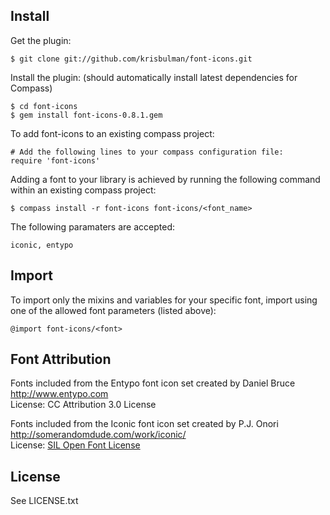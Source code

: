 ## Install

Get the plugin: 

    $ git clone git://github.com/krisbulman/font-icons.git

Install the plugin: (should automatically install latest dependencies for Compass)

    $ cd font-icons
    $ gem install font-icons-0.8.1.gem

To add font-icons to an existing compass project:

    # Add the following lines to your compass configuration file:
    require 'font-icons'
    
Adding a font to your library is achieved by running the following command within an existing compass project:

    $ compass install -r font-icons font-icons/<font_name>

The following <font> paramaters are accepted:

    iconic, entypo

## Import

To import only the mixins and variables for your specific font, import using one of the allowed font parameters (listed above):

    @import font-icons/<font>

## Font Attribution

   Fonts included from the Entypo font icon set created by Daniel Bruce  
   http://www.entypo.com  
   License: CC Attribution 3.0 License  

   Fonts included from the Iconic font icon set created by P.J. Onori  
   http://somerandomdude.com/work/iconic/  
   License: [SIL Open Font License](http://scripts.sil.org/cms/scripts/page.php?site_id=nrsi&id=OFL)
  

## License

   See LICENSE.txt